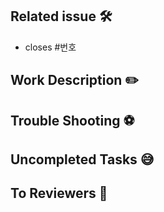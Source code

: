 ## Related issue 🛠

<!-- 관련 이슈 번호를 적어주세요 -->
- closes #번호

## Work Description ✏️

<!-- 작업 내용을 간단히 소개주세요 -->

## Trouble Shooting ⚽️

<!-- 어떤 위험이나 장애를 발견했는지 적어주세요 -->

## Uncompleted Tasks 😅

<!-- 끝내지 못한 작업을 적어주세요 -->

## To Reviewers 📢

<!-- 리뷰어들에게 물어볼 점, 할 말 등을 적어주세요 -->
